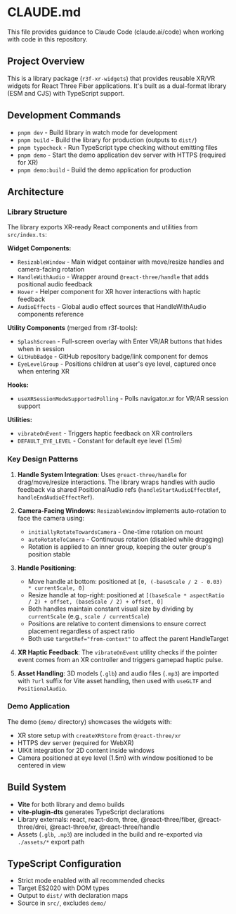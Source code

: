 # CLAUDE.md

This file provides guidance to Claude Code (claude.ai/code) when working with code in this repository.

## Project Overview

This is a library package (`r3f-xr-widgets`) that provides reusable XR/VR widgets for React Three Fiber applications. It's built as a dual-format library (ESM and CJS) with TypeScript support.

## Development Commands

- `pnpm dev` - Build library in watch mode for development
- `pnpm build` - Build the library for production (outputs to `dist/`)
- `pnpm typecheck` - Run TypeScript type checking without emitting files
- `pnpm demo` - Start the demo application dev server with HTTPS (required for XR)
- `pnpm demo:build` - Build the demo application for production

## Architecture

### Library Structure

The library exports XR-ready React components and utilities from `src/index.ts`:

**Widget Components:**
- `ResizableWindow` - Main widget container with move/resize handles and camera-facing rotation
- `HandleWithAudio` - Wrapper around `@react-three/handle` that adds positional audio feedback
- `Hover` - Helper component for XR hover interactions with haptic feedback
- `AudioEffects` - Global audio effect sources that HandleWithAudio components reference

**Utility Components** (merged from r3f-tools):
- `SplashScreen` - Full-screen overlay with Enter VR/AR buttons that hides when in session
- `GitHubBadge` - GitHub repository badge/link component for demos
- `EyeLevelGroup` - Positions children at user's eye level, captured once when entering XR

**Hooks:**
- `useXRSessionModeSupportedPolling` - Polls navigator.xr for VR/AR session support

**Utilities:**
- `vibrateOnEvent` - Triggers haptic feedback on XR controllers
- `DEFAULT_EYE_LEVEL` - Constant for default eye level (1.5m)

### Key Design Patterns

1. **Handle System Integration**: Uses `@react-three/handle` for drag/move/resize interactions. The library wraps handles with audio feedback via shared PositionalAudio refs (`handleStartAudioEffectRef`, `handleEndAudioEffectRef`).

2. **Camera-Facing Windows**: `ResizableWindow` implements auto-rotation to face the camera using:
   - `initiallyRotateTowardsCamera` - One-time rotation on mount
   - `autoRotateToCamera` - Continuous rotation (disabled while dragging)
   - Rotation is applied to an inner group, keeping the outer group's position stable

3. **Handle Positioning**:
   - Move handle at bottom: positioned at `[0, (-baseScale / 2 - 0.03) * currentScale, 0]`
   - Resize handle at top-right: positioned at `[(baseScale * aspectRatio / 2) + offset, (baseScale / 2) + offset, 0]`
   - Both handles maintain constant visual size by dividing by `currentScale` (e.g., `scale / currentScale`)
   - Positions are relative to content dimensions to ensure correct placement regardless of aspect ratio
   - Both use `targetRef="from-context"` to affect the parent HandleTarget

4. **XR Haptic Feedback**: The `vibrateOnEvent` utility checks if the pointer event comes from an XR controller and triggers gamepad haptic pulse.

5. **Asset Handling**: 3D models (`.glb`) and audio files (`.mp3`) are imported with `?url` suffix for Vite asset handling, then used with `useGLTF` and `PositionalAudio`.

### Demo Application

The demo (`demo/` directory) showcases the widgets with:
- XR store setup with `createXRStore` from `@react-three/xr`
- HTTPS dev server (required for WebXR)
- UIKit integration for 2D content inside windows
- Camera positioned at eye level (1.5m) with window positioned to be centered in view

## Build System

- **Vite** for both library and demo builds
- **vite-plugin-dts** generates TypeScript declarations
- Library externals: react, react-dom, three, @react-three/fiber, @react-three/drei, @react-three/xr, @react-three/handle
- Assets (`.glb`, `.mp3`) are included in the build and re-exported via `./assets/*` export path

## TypeScript Configuration

- Strict mode enabled with all recommended checks
- Target ES2020 with DOM types
- Output to `dist/` with declaration maps
- Source in `src/`, excludes `demo/`